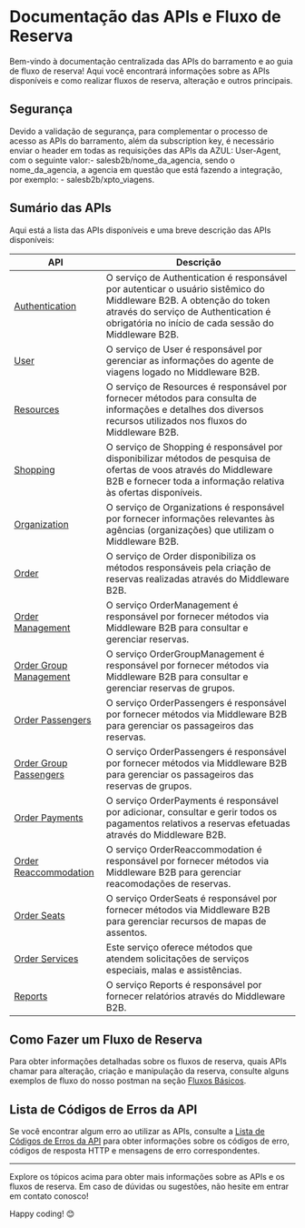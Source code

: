 # Documentação das APIs e Fluxo de Reserva

Bem-vindo à documentação centralizada das APIs do barramento e ao guia de fluxo de reserva! Aqui você encontrará informações sobre as APIs disponíveis e como realizar fluxos de reserva, alteração e outros principais.

## Segurança

Devido a validação de segurança, para complementar o processo de acesso as APIs do barramento, além da subscription key, é necessário enviar o header em todas as requisições das APIs da AZUL:  User-Agent, com o seguinte valor:- salesb2b/nome_da_agencia, sendo o nome_da_agencia, a agencia em questão que está fazendo a integração, por exemplo: - salesb2b/xpto_viagens.

## Sumário das APIs

Aqui está a lista das APIs disponíveis e uma breve descrição das APIs disponíveis:


| API   | Descrição                                         |
|-------|---------------------------------------------------|
| [Authentication](https://apim-stg-us-general.developer.azure-api.net/api-details#api=Sales.B2B.Authentication.Api) | O serviço de Authentication é responsável por autenticar o usuário sistêmico do Middleware B2B. A obtenção do token através do serviço de Authentication é obrigatória no início de cada sessão do Middleware B2B. |
| [User](https://apim-stg-us-general.developer.azure-api.net/api-details#api=Sales.B2B.User.Api) | O serviço de User é responsável por gerenciar as informações do agente de viagens logado no Middleware B2B. |
| [Resources](https://apim-stg-us-general.developer.azure-api.net/api-details#api=Sales.B2B.Resources.Api) | O serviço de Resources é responsável por fornecer métodos para consulta de informações e detalhes dos diversos recursos utilizados nos fluxos do Middleware B2B. |
| [Shopping](https://apim-stg-us-general.developer.azure-api.net/api-details#api=Sales.B2B.Shopping.Api) | O serviço de Shopping é responsável por disponibilizar métodos de pesquisa de ofertas de voos através do Middleware B2B e fornecer toda a informação relativa às ofertas disponíveis. |
| [Organization](https://apim-stg-us-general.developer.azure-api.net/api-details#api=Sales.B2B.Organizations.Api) | O serviço de Organizations é responsável por fornecer informações relevantes às agências (organizações) que utilizam o Middleware B2B. |
| [Order](https://apim-stg-us-general.developer.azure-api.net/api-details#api=Sales.B2B.Order.Api) | O serviço de Order disponibiliza os métodos responsáveis ​​pela criação de reservas realizadas através do Middleware B2B. |
| [Order Management](https://apim-stg-us-general.developer.azure-api.net/api-details#api=Sales.B2B.Order.Management.Api) | O serviço OrderManagement é responsável por fornecer métodos via Middleware B2B para consultar e gerenciar reservas. |
| [Order Group Management](https://apim-stg-us-general.developer.azure-api.net/api-details#api=Sales.B2B.Order.Group.Management.Api) | O serviço OrderGroupManagement é responsável por fornecer métodos via Middleware B2B para consultar e gerenciar reservas de grupos. |
| [Order Passengers](https://apim-stg-us-general.developer.azure-api.net/api-details#api=Sales.B2B.Order.Passengers.Api) | O serviço OrderPassengers é responsável por fornecer métodos via Middleware B2B para gerenciar os passageiros das reservas. |
| [Order Group Passengers](https://apim-stg-us-general.developer.azure-api.net/api-details#api=Sales.B2B.Order.Passengers.Api) | O serviço OrderPassengers é responsável por fornecer métodos via Middleware B2B para gerenciar os passageiros das reservas de grupos. |
| [Order Payments](https://apim-stg-us-general.developer.azure-api.net/api-details#api=Sales.B2B.Order.Payments.Api) | O serviço OrderPayments é responsável por adicionar, consultar e gerir todos os pagamentos relativos a reservas efetuadas através do Middleware B2B. |
| [Order Reaccommodation](https://apim-stg-us-general.developer.azure-api.net/api-details#api=Sales.B2B.Order.Reaccommodation.Api) | O serviço OrderReaccommodation é responsável por fornecer métodos via Middleware B2B para gerenciar reacomodações de reservas. |
| [Order Seats](https://apim-stg-us-general.developer.azure-api.net/api-details#api=Sales.B2B.Order.Seats.Api) | O serviço OrderSeats é responsável por fornecer métodos via Middleware B2B para gerenciar recursos de mapas de assentos. |
| [Order Services](https://apim-stg-us-general.developer.azure-api.net/api-details#api=Sales.B2B.Order.Services.Api) | Este serviço oferece métodos que atendem solicitações de serviços especiais, malas e assistências. |
| [Reports](https://apim-stg-us-general.developer.azure-api.net/api-details#api=Sales.B2B.Reports.Api) | O serviço Reports é responsável por fornecer relatórios através do Middleware B2B. |

## Como Fazer um Fluxo de Reserva

Para obter informações detalhadas sobre os fluxos de reserva, quais APIs chamar para alteração, criação e manipulação da reserva, consulte alguns exemplos de fluxo do nosso postman na seção [Fluxos Básicos](/docs/pt-br/postman/README.md).

## Lista de Códigos de Erros da API

Se você encontrar algum erro ao utilizar as APIs, consulte a [Lista de Códigos de Erros da API](/docs/pt-br/apis-doc/errors-code.md) para obter informações sobre os códigos de erro, códigos de resposta HTTP e mensagens de erro correspondentes.

---

Explore os tópicos acima para obter mais informações sobre as APIs e os fluxos de reserva. Em caso de dúvidas ou sugestões, não hesite em entrar em contato conosco!

Happy coding! 😊
